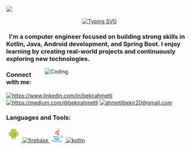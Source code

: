 ![](https://komarev.com/ghpvc/?username=bekirahmetli&color=blue)
<div align="center">
 <a href="https://github.com/bekirahmetli">
  <img src="https://readme-typing-svg.demolab.com?font=Fira+Code&size=28&duration=3000&pause=500&center=true&vCenter=true&width=435&lines=%e2%9c%a8+Bekir+Ahmetli+%e2%9c%a8;%f0%9f%93%9a+Software+Developer+%f0%9f%92%bb;Welcome+To+My+Profile+%f0%9f%91%80" alt="Typing SVG" />
 </a>
</div>

<h3 align="left">&nbsp; I'm a computer engineer focused on building strong skills in Kotlin, Java, Android development, and Spring Boot. I enjoy learning by creating real-world projects and continuously exploring new technologies.</h3>


<img align="right" alt="Coding" width="400" src="https://media.giphy.com/media/2IudUHdI075HL02Pkk/giphy.gif">


<h3 align="left">Connect with me:</h3>
<p align="left">
<a href="https://www.linkedin.com/in/bekirahmetli/" target="blank"><img align="center" src="https://raw.githubusercontent.com/rahuldkjain/github-profile-readme-generator/master/src/images/icons/Social/linked-in-alt.svg" alt="https://www.linkedin.com/in/bekirahmetli" height="30" width="40" /></a>
<a href="https://medium.com/@bekirahmetli" target="blank"><img align="center" src="https://raw.githubusercontent.com/rahuldkjain/github-profile-readme-generator/master/src/images/icons/Social/medium.svg" alt="https://medium.com/@bekirahmetli" height="30" width="40" /></a>
<a href="mailto:ahmetlibekir20@gmail.com" target="blank"><img align="center" src="https://img.icons8.com/color/48/000000/gmail-new.png" alt="ahmetlibekir20@gmail.com" height="30" width="40" /></a>
</p>

<h3 align="left">Languages and Tools:</h3>
<p align="left"> 
 <a href="https://developer.android.com" target="_blank" rel="noreferrer"> <img src="https://raw.githubusercontent.com/devicons/devicon/master/icons/android/android-original-wordmark.svg" alt="android" width="40" height="40"/> </a> 
 <a href="https://firebase.google.com/" target="_blank" rel="noreferrer"> <img src="https://www.vectorlogo.zone/logos/firebase/firebase-icon.svg" alt="firebase" width="40" height="40"/> </a> 
 <a href="https://www.java.com" target="_blank" rel="noreferrer"> <img src="https://raw.githubusercontent.com/devicons/devicon/master/icons/java/java-original.svg" alt="java" width="40" height="40"/> </a> 
 <a href="https://kotlinlang.org" target="_blank" rel="noreferrer"> <img src="https://www.vectorlogo.zone/logos/kotlinlang/kotlinlang-icon.svg" alt="kotlin" width="40" height="40"/> </a> 
 
</p>

